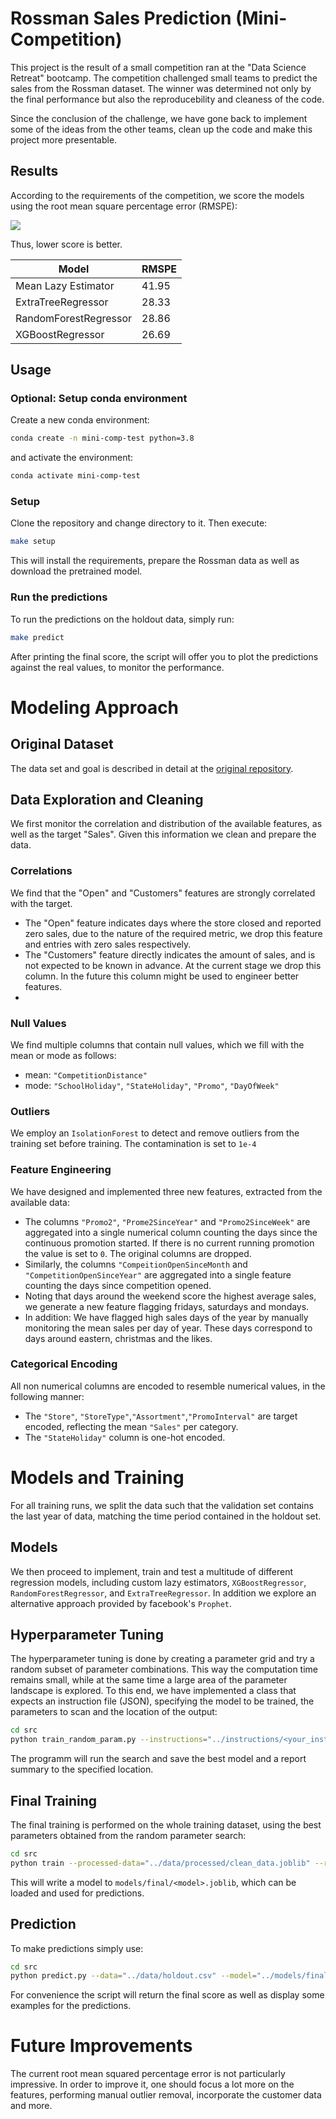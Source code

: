 # Rossman Sales Prediction (Mini-Competition)

This project is the result of a small competition ran at the "Data Science Retreat" bootcamp. The competition challenged small teams to predict the sales from the Rossman dataset. The winner was determined not only by the final performance but also the reproducebility and cleaness of the code.

Since the conclusion of the challenge, we have gone back to implement some of the ideas from the other teams, clean up the code and make this project more presentable.

## Results
According to the requirements of the competition, we score the models using the root mean square percentage error (RMSPE):

![](./assets/rmspe.png)

Thus, lower score is better.

|Model   | RMSPE   |
|---|---|
|Mean Lazy Estimator| 41.95|
|ExtraTreeRegressor| 28.33|
|RandomForestRegressor| 28.86|
|XGBoostRegressor| 26.69 |

## Usage
### Optional: Setup conda environment
Create a new conda environment:
```bash
conda create -n mini-comp-test python=3.8
```
and activate the environment:
```bash
conda activate mini-comp-test
```
### Setup
Clone the repository and change directory to it. Then execute:
```bash
make setup
```
This will install the requirements, prepare the Rossman data as well as download the pretrained model.
### Run the predictions
To run the predictions on the holdout data, simply run:
```bash
make predict
```
After printing the final score, the script will offer you to plot the predictions against the real values, to monitor the performance.

# Modeling Approach
## Original Dataset
The data set and goal is described in detail at the [original repository](https://github.com/ADGEfficiency/minicomp-rossman).
## Data Exploration and Cleaning
We first monitor the correlation and distribution of the available features, as well as the target "Sales". Given this information we clean and prepare the data.

### Correlations
We find that the "Open" and "Customers" features are strongly correlated with the target.
- The "Open" feature indicates days where the store closed and reported zero sales, due to the nature of the required metric, we drop this feature and entries with zero sales respectively.
- The "Customers" feature directly indicates the amount of sales, and is not expected to be known in advance. At the current stage we drop this column. In the future this column might be used to engineer better features.
- 
### Null Values
We find multiple columns that contain null values, which we fill with the mean or mode as follows:
- mean: ``"CompetitionDistance"``
- mode: ``"SchoolHoliday"``, ``"StateHoliday"``, ``"Promo"``, ``"DayOfWeek"``

### Outliers
We employ an ``IsolationForest`` to detect and remove outliers from the training set before training. The contamination is set to ``1e-4``

### Feature Engineering
We have designed and implemented three new features, extracted from the available data:
- The columns ``"Promo2"``, ``"Prome2SinceYear"`` and ``"Promo2SinceWeek"`` are aggregated into a single numerical column counting the days since the continuous promotion started. If there is no current running promotion the value is set to ``0``. The original columns are dropped.
- Similarly, the columns ``"CompeitionOpenSinceMonth`` and ``"CompetitionOpenSinceYear"`` are aggregated into a single feature counting the days since competition opened.
- Noting that days around the weekend score the highest average sales, we generate a new feature flagging fridays, saturdays and mondays.
- In addition: We have flagged high sales days of the year by manually monitoring the mean sales per day of year. These days correspond to days around eastern, christmas and the likes.

### Categorical Encoding
All non numerical columns are encoded to resemble numerical values, in the following manner:
- The ``"Store"``, ``"StoreType"``,``"Assortment"``,``"PromoInterval"`` are target encoded, reflecting the mean ``"Sales"`` per category.
- The ``"StateHoliday"`` column is one-hot encoded.

# Models and Training
For all training runs, we split the data such that the validation set contains the last year of data, matching the time period contained in the holdout set.

## Models
We then proceed to implement, train and test a multitude of different regression models, including custom lazy estimators, ``XGBoostRegressor``, ``RandomForestRegressor``, and ``ExtraTreeRegressor``. In addition we explore an alternative approach provided by facebook's ``Prophet``.

## Hyperparameter Tuning
The hyperparameter tuning is done by creating a parameter grid and try a random subset of parameter combinations. This way the computation time remains small, while at the same time a large area of the parameter landscape is explored. To this end, we have implemented a class that expects an instruction file (JSON), specifying the model to be trained, the parameters to scan and the location of the output:

```bash
cd src
python train_random_param.py --instructions="../instructions/<your_instructions>.json --max_runs=200
```

The programm will run the search and save the best model and a report summary to the specified location.

## Final Training
The final training is performed on the whole training dataset, using the best parameters obtained from the random parameter search:

```bash
cd src
python train --processed-data="../data/processed/clean_data.joblib" --report="../results/<your report>.json" --final="True"
```

This will write a model to ``models/final/<model>.joblib``, which can be loaded and used for predictions.

## Prediction
To make predictions simply use:
```bash
cd src
python predict.py --data="../data/holdout.csv" --model="../models/final/xgboostpipe.joblib"
```
For convenience the script will return the final score as well as display some examples for the predictions.

# Future Improvements
The current root mean squared percentage error is not particularly impressive. In order to improve it, one should focus a lot more on the features, performing manual outlier removal, incorporate the customer data and more.